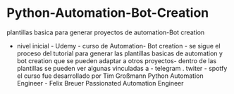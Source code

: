 # Python-Automation-Bot-Creation
plantillas basica para generar proyectos de automation-Bot creation
 - nivel inicial -
Udemy - curso de Automation- Bot creation - se sigue el proceso del tutorial para generar las plantillas basicas
de automation y bot creation que se pueden adaptar a otros proyectos-
dentro de las plantillas se pueden ver algunas vinculadas a - telegram . twiter - spotfy 
el curso fue desarrollado por
Tim Großmann Python Automation Engineer - 
Felix Breuer Passionated Automation Engineer

